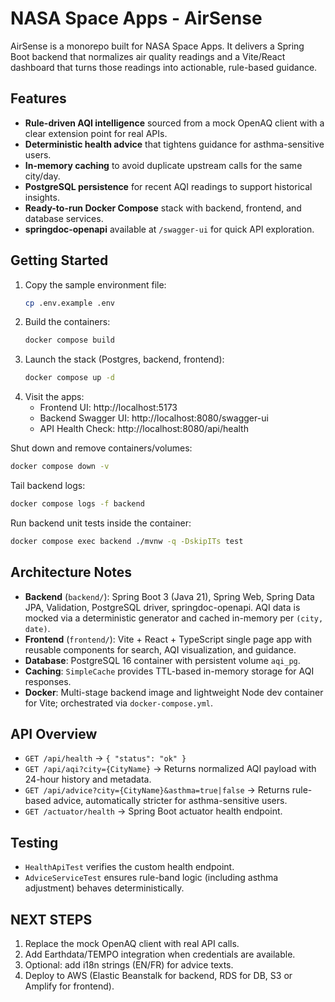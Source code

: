 ﻿# NASA Space Apps - AirSense

AirSense is a monorepo built for NASA Space Apps. It delivers a Spring Boot backend that normalizes air quality readings and a Vite/React dashboard that turns those readings into actionable, rule-based guidance.

## Features
- **Rule-driven AQI intelligence** sourced from a mock OpenAQ client with a clear extension point for real APIs.
- **Deterministic health advice** that tightens guidance for asthma-sensitive users.
- **In-memory caching** to avoid duplicate upstream calls for the same city/day.
- **PostgreSQL persistence** for recent AQI readings to support historical insights.
- **Ready-to-run Docker Compose** stack with backend, frontend, and database services.
- **springdoc-openapi** available at `/swagger-ui` for quick API exploration.

## Getting Started
1. Copy the sample environment file:
   ```bash
   cp .env.example .env
   ```
2. Build the containers:
   ```bash
   docker compose build
   ```
3. Launch the stack (Postgres, backend, frontend):
   ```bash
   docker compose up -d
   ```
4. Visit the apps:
   - Frontend UI: http://localhost:5173
   - Backend Swagger UI: http://localhost:8080/swagger-ui
   - API Health Check: http://localhost:8080/api/health

Shut down and remove containers/volumes:
```bash
docker compose down -v
```

Tail backend logs:
```bash
docker compose logs -f backend
```

Run backend unit tests inside the container:
```bash
docker compose exec backend ./mvnw -q -DskipITs test
```

## Architecture Notes
- **Backend** (`backend/`): Spring Boot 3 (Java 21), Spring Web, Spring Data JPA, Validation, PostgreSQL driver, springdoc-openapi. AQI data is mocked via a deterministic generator and cached in-memory per `(city, date)`.
- **Frontend** (`frontend/`): Vite + React + TypeScript single page app with reusable components for search, AQI visualization, and guidance.
- **Database**: PostgreSQL 16 container with persistent volume `aqi_pg`.
- **Caching**: `SimpleCache` provides TTL-based in-memory storage for AQI responses.
- **Docker**: Multi-stage backend image and lightweight Node dev container for Vite; orchestrated via `docker-compose.yml`.

## API Overview
- `GET /api/health` → `{ "status": "ok" }`
- `GET /api/aqi?city={CityName}` → Returns normalized AQI payload with 24-hour history and metadata.
- `GET /api/advice?city={CityName}&asthma=true|false` → Returns rule-based advice, automatically stricter for asthma-sensitive users.
- `GET /actuator/health` → Spring Boot actuator health endpoint.

## Testing
- `HealthApiTest` verifies the custom health endpoint.
- `AdviceServiceTest` ensures rule-band logic (including asthma adjustment) behaves deterministically.

## NEXT STEPS
1. Replace the mock OpenAQ client with real API calls.
2. Add Earthdata/TEMPO integration when credentials are available.
3. Optional: add i18n strings (EN/FR) for advice texts.
4. Deploy to AWS (Elastic Beanstalk for backend, RDS for DB, S3 or Amplify for frontend).
